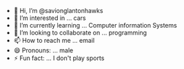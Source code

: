 - 👋 Hi, I’m @savionglantonhawks
- 👀 I’m interested in ... cars
- 🌱 I’m currently learning ... Computer information Systems
- 💞️ I’m looking to collaborate on ... programming
- 📫 How to reach me ... email
- 😄 Pronouns: ... male
- ⚡ Fun fact: ... I don't play sports

<!---
savionglantonhawks/savionglantonhawks is a ✨ special ✨ repository because its `README.md` (this file) appears on your GitHub profile.
You can click the Preview link to take a look at your changes.
--->
